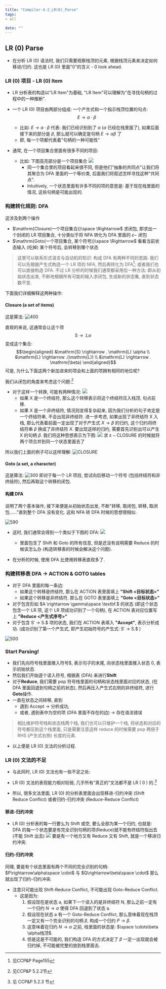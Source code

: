 ```yaml
---
title: "Compiler-4-2_LR(0)_Parse"
tags:
- all

date: ""
---
```

## LR (0)  Parse
- 在分析 LR (0) 语法时, 我们只需要观察栈顶的元素, 根据栈顶元素来决定如何移进/归约. 这也是 LR (0) 里面"0"的含义 - 0 look ahead.

### LR (0) 项目 - LR (0) Item
- LR 分析表的构造以"LR Item"为基础, "LR Item"可以理解为"在寻找句柄的过程中的一种推断".
- 一个 LR (0) 项目由两部分组成: 一个产生式和一个指示栈顶位置的句点:
	$$E\rightarrow \alpha\cdot \beta$$ 
	- 比如: $E\rightarrow \alpha\cdot \beta$ 代表: 我们已经识别到了 $\alpha$ ($\alpha$ 已经在栈里面了), 如果后面接下来的部分是 $\beta$, 那么就可以确定是句柄 $E\rightarrow \alpha\beta$ 了
	- 即, 每一个项都代表着"句柄的一种可能性"

- 通常, 在一个项目集合里面有很多不同的项目: 
	- 比如: 下图高亮部分是一个项目集合
		![](notes/2021/2021.10/assets/img_2022-10-15-54.png)
		- 同一个集合里的项目看起来很不同, 但是他们"抽象的共同点"让我们将其聚合为 DFA 里面的一个等价类, 后面我们将叙述怎样寻找这种"共同点".
		- Intuitively, 一个状态里面有许多不同的项的意思是: 基于现在栈里面的情况, 这些句柄是可能出现的.

### 构建转化规则: DFA
这涉及到两个操作
- $\mathrm{Closure(一个项目集合)}\space \Rightarrow$ 求闭包, 即求出一个封闭的 LR 项目集合, 十分类似于将 NFA 转化为 DFA 里面的 $\varepsilon-$ 闭包 
- $\mathrm{Goto(一个项目集合, 某个符号)}\space \Rightarrow$ 看看当前状态输入 (吃掉) 某个符号后, 会转移到哪个状态

> 这里可以联系形式语言与自动机的知识: 构成 DFA 有两种不同的思路: 我们可以先根据产生式构造一个 LR 项的 NFA, 然后再转化为 DFA[^3]; 或者我们也可以直接构造 DFA. 
> 不过 LR 分析的时候我们通常都采用后一种方法: 即从初始状态出发, 不断地根据所有可能的输入求闭包, 生成新的状态集, 直到状态数不变. 

下面我们详细解释这两种操作:

#### Closure (a set of items) 
这是算法:
![400](notes/2021/2021.10/assets/img_2022-10-15-55.png)

直观的来说, 这通常会让这个项 
$$\mathrm{S} \rightarrow . \mathrm{L} \alpha$$
变成这个集合:
$$\begin{aligned}
&\mathrm{S} \rightarrow . \mathrm{L} \alpha \\
&\mathrm{L} \rightarrow .(\mathrm{L}) \\
&\mathrm{L} \rightarrow . \mathrm{\beta}
\end{aligned}$$
可是, 为什么下面这两个新加进来的项会和上面的项拥有相同的地位呢?

我们从闭包的角度来考虑这个问题:[^4]
- 对于这样一个转换, 可能有两种情况:
	![](notes/2021/2021.10/assets/img_2022-10-15-56.png)
	- 如果 X 是一个终结符, 那么这个转移表示将这个终结符压入栈顶, 句点前移.
	- 如果 X 是一个非终结符, 情况则变得复杂起来, 因为我们分析的句子肯定是一个终结符串, 不会出现非终结符. 
		进一步考虑, 如果出现了非终结符 X 入栈, 那么代表着前面一定出现了对于产生式 $X\rightarrow \beta$ 的归约, 这个归约将终结符串 $\beta$ 换成了非终结符 $X$. 要出现这样的归约, 需要首先识别出可以产生 X 的句柄 $\beta$. 我们将这种思想表示为下图:
		![](notes/2021/2021.10/assets/img_2022-10-15-57.png)
		求 $\mathrm{\varepsilon-CLOSURE}$ 的时候就将两个项合并到同一个状态里面去了

所以我们上面的例子可以这样理解:
![CLOSURE](notes/2021/2021.10/assets/CLOSURE.svg)

#### Goto (a set, a character) 
这是算法:
![300](notes/2021/2021.10/assets/Pasted%20image%2020211106165501.png)
即对于每一个 LR 项目, 尝试向后移动一个符号 (包括终结符和非终结符), 然后再取这个转移的闭包.

#### 构建 DFA
说明了两个基本操作, 接下来便是从初始状态出发, 不断"转移, 取闭包, 转移, 取闭包......"直到整个 DFA 没有变化. 这和 NFA 转 DFA 时候的思想很相似.

![590](notes/2021/2021.10/assets/Pasted%20image%2020211106165953.png)

- 这时, 我们通常会得到一个类似于下图的 DFA:
	![](notes/2021/2021.10/assets/Pasted%20image%2020211106170041.png)
	- 里面包含了 Shift 和 Goto 的所有信息, 但是还没有说明需要 Reduce 的时候该怎么办 (构造转移表的时候会解决这个问题). 

- 在分析的时候, 使用 DFA 比使用转移表直观多了.
	
### 构建转移表 DFA → ACTION & GOTO tables
- 对于 DFA 里面的每一条边:
	- 如果这个转移是终结符, 那么在 ACTION 表里面填上 **"Shift <目标状态>"**
	- 如果这个转移是非终结符, 那么在 GOTO 表里面填上 **"Goto <目标状态>"**
- 对于包含形如 $A \rightarrow \gamma\space  \textbf.$ 的状态 (即这个状态包含一个 LR 项, 这个 LR 项成功识别了一个句柄), 在 ACTION 表对应位置写上 **"Reduce <产生式序号>"**
- 对于包含 S′ → S.$ 项的状态, 我们在 ACTION 表填入 **"Accept"**, 表示分析成功. (成功识别了第一个产生式, 即产生初始符号的产生式: S′ → S.$ )

![500](notes/2021/2021.10/assets/Pasted%20image%2020211106171144.png)

### Start Parsing!
- 我们先向符号栈里面推入符号$, 表示句子的末尾, 向状态栈里面推入状态 0, 表示初始状态.
- 然后我们开始逐个读入符号, 根据表 (DFA) 来进行**Shift**
- 对于**Reduce**, 我们需要 pop 符号栈里面的句柄和状态栈里面对应的状态, (在 DFA 里面回退到句柄之前的状态), 然后再压入产生式右侧的非终结符, 进行**Goto**操作.
- 一直在状态之间转移, 直到
	- 遇到 Accept → 分析成功, 
	- 或者, 遇到表中为空的项 (DFA 里面不存在的边) → 存在语法错误

> 相比维护符号栈和状态栈两个栈, 我们也可以只维护一个栈, 将状态和对应的符号都压到这个栈里面, 只是需要注意这样 reduce 的时候需要 pop 两倍于 RHS (产生式右侧) 长度的元素.

- 以上便是 LR (0) 文法的分析过程.

### LR (0) 文法的不足

- 与此同时, LR (0) 文法也有一些不足之处:

- LR (0) 文法的表现能力相对较弱, 几乎所有“真正的”文法都不是 LR ( 0 ) 的.[^5]
- 所以, 很多文法里面, LR (0) 的分析表里面会出现移进-归约冲突 (Shift Reduce Conflict) 或者归约-归约冲突 (Reduce-Reduce Conflict)

#### 移进-归约冲突
- LR (0) 分析表的每一行要么为 Shift 或空, 要么全部为某一个归约, 也就是: DFA 的每一个状态要是有完全识别句柄的项(Reduce)就不能有终结符指出去 (不能 Shift 出去)
![](notes/2021/2021.10/assets/LR(0)移进规约冲突.svg)
要是有一个地方又有 Reduce 又有 Shift, 就是一个移进归约冲突.

#### 归约-归约冲突
同理, 要是有个状态里面有两个不同的完全识别的句柄: $P\rightarrow\alpha\space \cdot$ 与 $Q\rightarrow\beta\space \cdot$ 那么就出现了归约-归约冲突.


- 注意只可能出现 Shift-Reduce Conflict, 不可能出现 Goto-Reduce Conflict.
	- 这是因为: 
		1. 假设现在是状态 a, 如果下一个读入的是非终结符 N, 那么之前一定有一个归约 $N\rightarrow \alpha$ 使得 DFA 回退到了状态 a. 
		2. 假设现在状态 a 有一个 Goto-Reduce Conflict, 那么意味着现在栈顶一定又有一个完全识别的句柄 $\beta$, 构成一个归约 $P\rightarrow\beta$. 
		3. 这意味着在归约 $N\rightarrow \alpha$ 之前, 栈里面的状态是:  $\space \cdots\beta \alpha栈顶$.
		4. 但是这是不可能的, 我们构造 DFA 的方式决定了 $\beta$ 一定一出现就会被归约掉, 不可能被完整的放到栈里面去.


[^3]: 见CCP&P Page155
[^4]: 见CCP&P 5.2.2节
[^5]: 见 CCP&P 5.2.3 节